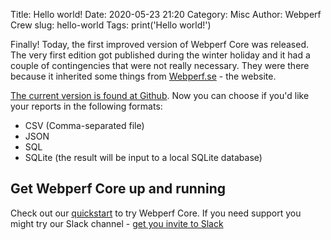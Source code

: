 Title: Hello world!
Date: 2020-05-23 21:20
Category: Misc
Author: Webperf Crew
slug: hello-world
Tags: print('Hello world!')

Finally! Today, the first improved version of Webperf Core was released. The very first edition got published during the winter holiday and it had a couple of contingencies that were not really necessary. They were there because it inherited some things from [Webperf.se](//webperf.se) - the website.

[The current version is found at Github](https://github.com/Webperf-se/webperf_core). Now you can choose if you'd like your reports in the following formats:

* CSV (Comma-separated file)
* JSON
* SQL
* SQLite (the result will be input to a local SQLite database)

## Get Webperf Core up and running

Check out our [quickstart](quickstart.html) to try Webperf Core. If you need support you might try our Slack channel - [get you invite to Slack](https://join.slack.com/t/webperf-se/shared_invite/enQtNDI0NDIxMjY1MzQ1LTNmZjBlZjIxODI0ZWYzM2Q4OTUwOTc3ZDg2OWY0NTNjNGQyOGYzZDRkNmM3NzM1YmYzMzRmNDIwM2VhZTkwYzM)

